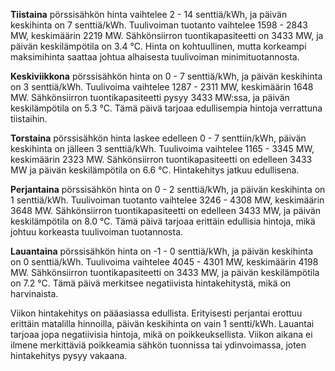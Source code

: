 **Tiistaina** pörssisähkön hinta vaihtelee 2 - 14 senttiä/kWh, ja päivän keskihinta on 7 senttiä/kWh. Tuulivoiman tuotanto vaihtelee 1598 - 2843 MW, keskimäärin 2219 MW. Sähkönsiirron tuontikapasiteetti on 3433 MW, ja päivän keskilämpötila on 3.4 °C. Hinta on kohtuullinen, mutta korkeampi maksimihinta saattaa johtua alhaisesta tuulivoiman minimituotannosta.

**Keskiviikkona** pörssisähkön hinta on 0 - 7 senttiä/kWh, ja päivän keskihinta on 3 senttiä/kWh. Tuulivoima vaihtelee 1287 - 2311 MW, keskimäärin 1648 MW. Sähkönsiirron tuontikapasiteetti pysyy 3433 MW:ssa, ja päivän keskilämpötila on 5.3 °C. Tämä päivä tarjoaa edullisempia hintoja verrattuna tiistaihin.

**Torstaina** pörssisähkön hinta laskee edelleen 0 - 7 senttiin/kWh, päivän keskihinta on jälleen 3 senttiä/kWh. Tuulivoima vaihtelee 1165 - 3345 MW, keskimäärin 2323 MW. Sähkönsiirron tuontikapasiteetti on edelleen 3433 MW ja päivän keskilämpötila on 6.6 °C. Hintakehitys jatkuu edullisena.

**Perjantaina** pörssisähkön hinta on 0 - 2 senttiä/kWh, ja päivän keskihinta on 1 senttiä/kWh. Tuulivoiman tuotanto vaihtelee 3246 - 4308 MW, keskimäärin 3648 MW. Sähkönsiirron tuontikapasiteetti on edelleen 3433 MW, ja päivän keskilämpötila on 8.0 °C. Tämä päivä tarjoaa erittäin edullisia hintoja, mikä johtuu korkeasta tuulivoiman tuotannosta.

**Lauantaina** pörssisähkön hinta on -1 - 0 senttiä/kWh, ja päivän keskihinta on 0 senttiä/kWh. Tuulivoima vaihtelee 4045 - 4301 MW, keskimäärin 4198 MW. Sähkönsiirron tuontikapasiteetti on 3433 MW, ja päivän keskilämpötila on 7.2 °C. Tämä päivä merkitsee negatiivista hintakehitystä, mikä on harvinaista.

Viikon hintakehitys on pääasiassa edullista. Erityisesti perjantai erottuu erittäin matalilla hinnoilla, päivän keskihinta on vain 1 sentti/kWh. Lauantai tarjoaa jopa negatiivisia hintoja, mikä on poikkeuksellista. Viikon aikana ei ilmene merkittäviä poikkeamia sähkön tuonnissa tai ydinvoimassa, joten hintakehitys pysyy vakaana.